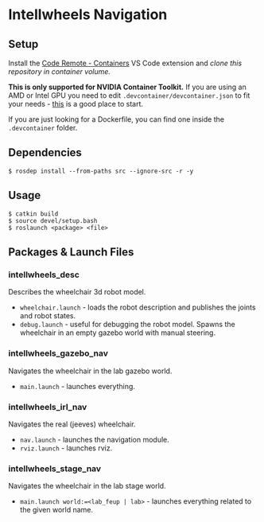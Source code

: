 # Intellwheels Navigation

## Setup

Install the [Code Remote - Containers](https://marketplace.visualstudio.com/items?itemName=ms-vscode-remote.remote-containers) VS Code extension and *clone this repository in container volume.*

**This is only supported for NVIDIA Container Toolkit.** If you are using an AMD or Intel GPU you need to edit `.devcontainer/devcontainer.json` to fit your needs - [this](http://wiki.ros.org/docker/Tutorials/Hardware%20Acceleration) is a good place to start.

If you are just looking for a Dockerfile, you can find one inside the `.devcontainer` folder.

## Dependencies

```
$ rosdep install --from-paths src --ignore-src -r -y
```

## Usage

```
$ catkin build
$ source devel/setup.bash
$ roslaunch <package> <file>
```

## Packages & Launch Files

### intellwheels_desc

Describes the wheelchair 3d robot model.

* `wheelchair.launch` - loads the robot description and publishes the joints and robot states.
* `debug.launch` - useful for debugging the robot model. Spawns the wheelchair in an empty gazebo world with manual steering.

### intellwheels_gazebo_nav

Navigates the wheelchair in the lab gazebo world.

* `main.launch` - launches everything.

### intellwheels_irl_nav

Navigates the real (jeeves) wheelchair.

* `nav.launch` - launches the navigation module.
* `rviz.launch` - launches rviz.

### intellwheels_stage_nav

Navigates the wheelchair in the lab stage world.

* `main.launch world:=<lab_feup | lab>` - launches everything related to the given world name.
